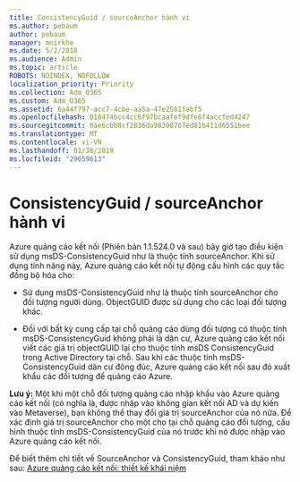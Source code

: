 ```yaml
---
title: ConsistencyGuid / sourceAnchor hành vi
ms.author: pebaum
author: pebaum
manager: mnirkhe
ms.date: 5/2/2018
ms.audience: Admin
ms.topic: article
ROBOTS: NOINDEX, NOFOLLOW
localization_priority: Priority
ms.collection: Adm_O365
ms.custom: Adm_O365
ms.assetid: 6a44f797-acc7-4cbe-aa5a-47e2581fabf5
ms.openlocfilehash: 010474bcc4cc6f97bcaafef9dfe6f4accfed4247
ms.sourcegitcommit: 0ae6cbb8cf2836da98300767ed81b411d6551bee
ms.translationtype: MT
ms.contentlocale: vi-VN
ms.lasthandoff: 01/30/2019
ms.locfileid: "29659613"
---
```

# <a name="consistencyguid--sourceanchor-behavior"></a>ConsistencyGuid / sourceAnchor hành vi

Azure quảng cáo kết nối (Phiên bản 1.1.524.0 và sau) bây giờ tạo điều kiện sử dụng msDS-ConsistencyGuid như là thuộc tính sourceAnchor. Khi sử dụng tính năng này, Azure quảng cáo kết nối tự động cấu hình các quy tắc đồng bộ hóa cho:
  
- Sử dụng msDS-ConsistencyGuid như là thuộc tính sourceAnchor cho đối tượng người dùng. ObjectGUID được sử dụng cho các loại đối tượng khác.
    
- Đối với bất kỳ cung cấp tại chỗ quảng cáo dùng đối tượng có thuộc tính msDS-ConsistencyGuid không phải là dân cư, Azure quảng cáo kết nối viết các giá trị objectGUID lại cho thuộc tính msDS ConsistencyGuid trong Active Directory tại chỗ. Sau khi các thuộc tính msDS-ConsistencyGuid dân cư đông đúc, Azure quảng cáo kết nối sau đó xuất khẩu các đối tượng để quảng cáo Azure.
    
 **Lưu ý:** Một khi một chỗ đối tượng quảng cáo nhập khẩu vào Azure quảng cáo kết nối (có nghĩa là, được nhập vào không gian kết nối AD và dự kiến vào Metaverse), bạn không thể thay đổi giá trị sourceAnchor của nó nữa. Để xác định giá trị sourceAnchor cho một cho tại chỗ quảng cáo đối tượng, cấu hình thuộc tính msDS-ConsistencyGuid của nó trước khi nó được nhập vào Azure quảng cáo kết nối. 
  
Để biết thêm chi tiết về SourceAnchor và ConsistencyGuid, tham khảo như sau: [Azure quảng cáo kết nối: thiết kế khái niệm](https://docs.microsoft.com/azure/active-directory/connect/active-directory-aadconnect-design-concepts)
  

